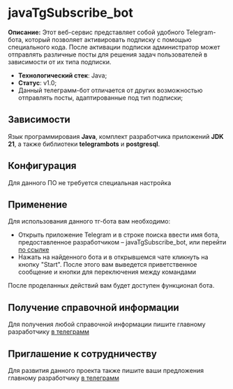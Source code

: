 # javaTgSubscribe_bot
**Описание:** Этот веб-сервис представляет собой удобного Telegram-бота, который позволяет активировать подписку с помощью специального кода. После активации подписки администратор может отправлять различные посты для решения задач пользователей в зависимости от их типа подписки.

* **Технологический стек**: Java;
* **Статус**: v1.0;
* Данный телеграмм-бот отличается от других возможностью отправлять посты, адаптированные под тип подписки;

## Зависимости
Язык программироваия **Java**, комплект разработчика приложений **JDK 21**, а также библиотеки **telegrambots** и **postgresql**.
## Конфигурация
Для данного ПО не требуется специальная настройка
## Применение
Для использования данного тг-бота вам необходимо:
* Открыть приложение Telegram и в строке поиска ввести имя бота, предоставленное разработчиком – javaTgSubscribe_bot, или перейти [по ссылке](https://t.me/javaTgSubscribe_bot)
* Нажать на найденного бота и в открывшемся чате кликнуть на кнопку "Start". После этого вам выведется приветственное сообщение и кнопки для переключения между командами 

После проделанных действий вам будет доступен функционал бота.
## Получение справочной информации
Для получения любой справочной информации пишите главному разработчику [в телеграмм](https://t.me/Anion11)
## Приглашение к сотрудничеству
Для развития данного проекта также пишите ваши предложения главному разработчику [в телеграмм](https://t.me/Anion11)
